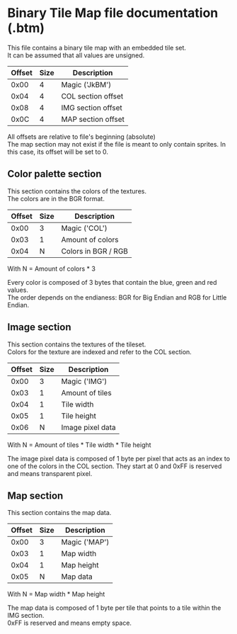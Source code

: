 # Binary Tile Map file documentation (.btm)

This file contains a binary tile map with an embedded tile set.  
It can be assumed that all values are unsigned.

| Offset | Size |     Description     |
|--------|------|---------------------|
| 0x00   | 4    | Magic ('JkBM')      |
| 0x04   | 4    | COL section offset  |
| 0x08   | 4    | IMG section offset  |
| 0x0C   | 4    | MAP section offset  |

All offsets are relative to file's beginning (absolute)  
The map section may not exist if the file is meant to only contain sprites. In this case, its offset will be set to 0.

## Color palette section

This section contains the colors of the textures.  
The colors are in the BGR format.

| Offset | Size |     Description     |
|--------|------|---------------------|
| 0x00   | 3    | Magic ('COL')       |
| 0x03   | 1    | Amount of colors    |
| 0x04   | N    | Colors in BGR / RGB |

With N = Amount of colors * 3

Every color is composed of 3 bytes that contain the blue, green and red values.  
The order depends on the endianess: BGR for Big Endian and RGB for Little Endian.

## Image section

This section contains the textures of the tileset.  
Colors for the texture are indexed and refer to the COL section.

| Offset | Size |     Description     |
|--------|------|---------------------|
| 0x00   | 3    | Magic ('IMG')       |
| 0x03   | 1    | Amount of tiles     |
| 0x04   | 1    | Tile width          |
| 0x05   | 1    | Tile height         |
| 0x06   | N    | Image pixel data    |

With N = Amount of tiles * Tile width * Tile height

The image pixel data is composed of 1 byte per pixel that acts as an index to one of the colors in the COL section. They start at 0 and 0xFF is reserved and means transparent pixel.

## Map section

This section contains the map data.

| Offset | Size |     Description     |
|--------|------|---------------------|
| 0x00   | 3    | Magic ('MAP')       |
| 0x03   | 1    | Map width           |
| 0x04   | 1    | Map height          |
| 0x05   | N    | Map data            |

With N = Map width * Map height

The map data is composed of 1 byte per tile that points to a tile within the IMG section.  
0xFF is reserved and means empty space.